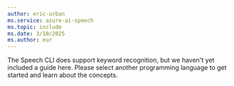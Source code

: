 ```yaml
---
author: eric-urban
ms.service: azure-ai-speech
ms.topic: include
ms.date: 3/10/2025
ms.author: eur
---
```


The Speech CLI does support keyword recognition, but we haven't yet included a guide here. Please select another programming language to get started and learn about the concepts.

